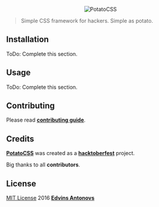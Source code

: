 <p align="center">
    <img align="center" src="https://avatars2.githubusercontent.com/u/20952276?v=3&s=200" alt="PotatoCSS">
</p>

> Simple CSS framework for hackers. Simple as potato.

## Installation

ToDo: Complete this section.

## Usage

ToDo: Complete this section.

## Contributing

Please read [**contributing guide**](contributing.md).

## Credits

[**PotatoCSS**](https://github.com/PotatoCSS/PotatoCSS) was created as a [**hacktoberfest**](https://hacktoberfest.digitalocean.com/) project.

Big thanks to all **contributors**.

## License

[MIT License](license.md) 2016 [**Edvins Antonovs**](https://twitter.com/edvinsantonovs)
